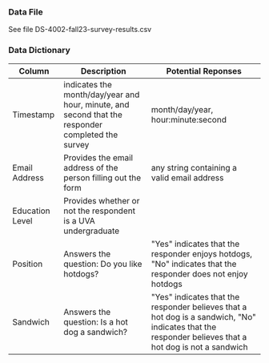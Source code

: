 ### Data File
See file DS-4002-fall23-survey-results.csv

### Data Dictionary
| Column| Description| Potential Reponses|                   
|-------|------------|-------------------|
| Timestamp | indicates the month/day/year and hour, minute, and second that the responder completed the survey |month/day/year, hour:minute:second|
| Email Address| Provides the email address of the person filling out the form| any string containing a valid email address|
| Education Level| Provides whether or not the respondent is a UVA undergraduate|
| Position| Answers the question: Do you like hotdogs?| "Yes" indicates that the responder enjoys hotdogs, "No" indicates that the responder does not enjoy hotdogs |
| Sandwich| Answers the question: Is a hot dog a sandwich?| "Yes" indicates that the responder believes that a hot dog is a sandwich, "No" indicates that the responder believes that a hot dog is not a sandwich |
